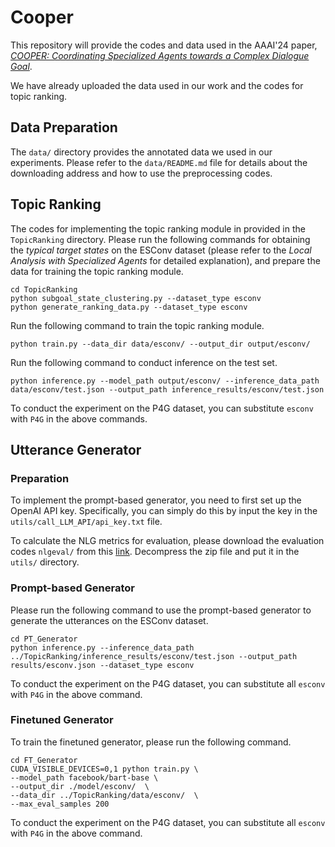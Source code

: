 # Cooper
This repository will provide the codes and data used in the AAAI'24 paper, [*COOPER: Coordinating Specialized Agents towards a Complex Dialogue Goal*](https://arxiv.org/pdf/2312.11792.pdf).

We have already uploaded the data used in our work and the codes for topic ranking. 

## Data Preparation
The ``data/`` directory provides the annotated data we used in our experiments. Please refer to the ``data/README.md`` file for details about the downloading address and how to use the preprocessing codes.

## Topic Ranking
The codes for implementing the topic ranking module in provided in the ``TopicRanking`` directory. Please run the following commands for obtaining the *typical target states*  on the ESConv dataset (please refer to the *Local Analysis with Specialized Agents* for detailed explanation), and prepare the data for training the topic ranking module.
```
cd TopicRanking
python subgoal_state_clustering.py --dataset_type esconv
python generate_ranking_data.py --dataset_type esconv
```
Run the following command to train the topic ranking module.
```
python train.py --data_dir data/esconv/ --output_dir output/esconv/
```
Run the following command to conduct inference on the test set.
```
python inference.py --model_path output/esconv/ --inference_data_path data/esconv/test.json --output_path inference_results/esconv/test.json
```
To conduct the experiment on the P4G dataset, you can substitute ``esconv`` with ``P4G`` in the above commands.


## Utterance Generator

### Preparation
To implement the prompt-based generator, you need to first set up the OpenAI API key. Specifically, you can simply do this by input the key in the ``utils/call_LLM_API/api_key.txt`` file.

To calculate the NLG metrics for evaluation, please download the evaluation codes ``nlgeval/`` from this [link](https://drive.google.com/file/d/1SjKkmuP5xo1Pfsfpjup61L1_UYKXiNFz/view?usp=sharing). Decompress the zip file and put it in the ``utils/`` directory.

### Prompt-based Generator
Please run the following command to use the prompt-based generator to generate the utterances on the ESConv dataset.
``` 
cd PT_Generator
python inference.py --inference_data_path ../TopicRanking/inference_results/esconv/test.json --output_path results/esconv.json --dataset_type esconv
```
To conduct the experiment on the P4G dataset, you can substitute all ``esconv`` with ``P4G`` in the above command.

### Finetuned Generator
To train the finetuned generator, please run the following command.
```
cd FT_Generator
CUDA_VISIBLE_DEVICES=0,1 python train.py \
--model_path facebook/bart-base \
--output_dir ./model/esconv/  \
--data_dir ../TopicRanking/data/esconv/  \
--max_eval_samples 200
```
To conduct the experiment on the P4G dataset, you can substitute all ``esconv`` with ``P4G`` in the above command.

